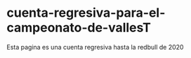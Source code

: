 # cuenta-regresiva-para-el-campeonato-de-vallesT
Esta pagina es una cuenta regresiva hasta la redbull de 2020
